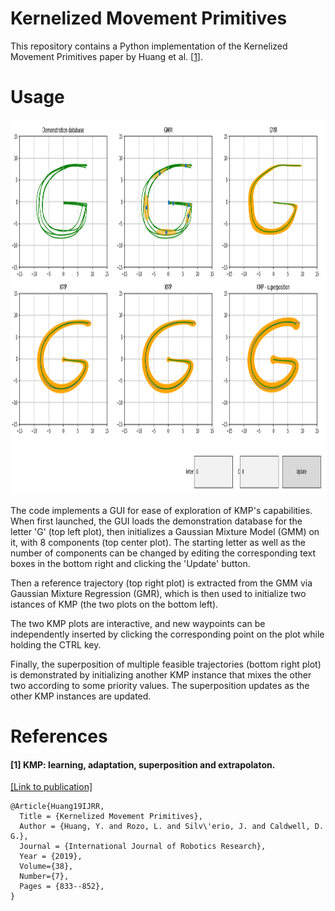 # Kernelized Movement Primitives

This repository contains a Python implementation of the Kernelized Movement Primitives 
paper by Huang et al. [[1](#references)].

# Usage

<img width="800" height="600" src="images/gui.png">

The code implements a GUI for ease of exploration of KMP's capabilities. When first launched, the GUI loads the demonstration database for the letter 'G' (top left plot), then initializes a Gaussian Mixture Model (GMM) on it, with 8 components (top center plot). The starting letter as well as the number of components can be changed by editing the corresponding text boxes in the bottom right and clicking the 'Update' button.

Then a reference trajectory (top right plot) is extracted from the GMM via Gaussian Mixture Regression (GMR), which is then used to initialize two istances of KMP (the two plots on the bottom left).

The two KMP plots are interactive, and new waypoints can be independently inserted by clicking the corresponding point on the plot while holding the CTRL key.

Finally, the superposition of multiple feasible trajectories (bottom right plot) is demonstrated by initializing another KMP instance that mixes the other two according to some priority values. The superposition updates as the other KMP instances are updated.

# References

#### [1] KMP: learning, adaptation, superposition and extrapolaton. 
[[Link to publication]](https://www.researchgate.net/publication/319349682_Kernelized_Movement_Primitives)
```
@Article{Huang19IJRR,
  Title = {Kernelized Movement Primitives},
  Author = {Huang, Y. and Rozo, L. and Silv\'erio, J. and Caldwell, D. G.},
  Journal = {International Journal of Robotics Research},
  Year = {2019},
  Volume={38},
  Number={7},
  Pages = {833--852},
}
```